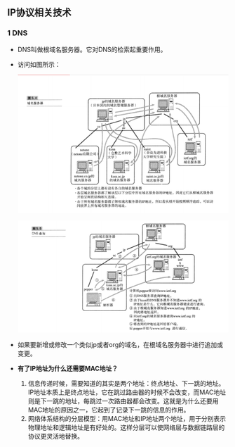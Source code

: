 ##  IP协议相关技术

### 1 DNS

* DNS叫做根域名服务器。它对DNS的检索起重要作用。

* 访问如图所示：

  ![](../../../img/dai/network/DNS访问.png)

  ![](../../../img/dai/network/DNS查询.png)

* 如果要新增或修改一个类似jp或者org的域名，在根域名服务器中进行追加或变更。

* **有了IP地址为什么还需要MAC地址？**

  1. 信息传递时候，需要知道的其实是两个地址：终点地址、下一跳的地址。IP地址本质上是终点地址，它在跳过路由器的时候不会改变，而MAC地址则是下一跳的地址，每跳过一次路由器都会改变。这就是为什么还要用MAC地址的原因之一，它起到了记录下一跳的信息的作用。 
  2. 网络体系结构的分层模型：用MAC地址和IP地址两个地址，用于分别表示物理地址和逻辑地址是有好处的。这样分层可以使网络层与数据链路层的协议更灵活地替换。 
